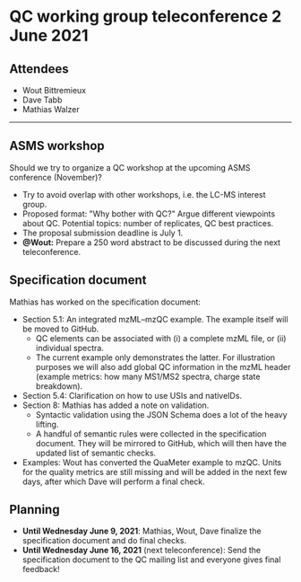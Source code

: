 # QC working group teleconference 2 June 2021

## Attendees

- Wout Bittremieux
- Dave Tabb
- Mathias Walzer

---

## ASMS workshop

Should we try to organize a QC workshop at the upcoming ASMS conference (November)?

- Try to avoid overlap with other workshops, i.e. the LC-MS interest group.
- Proposed format: "Why bother with QC?" Argue different viewpoints about QC. Potential topics: number of replicates, QC best practices.
- The proposal submission deadline is July 1.
- **@Wout:** Prepare a 250 word abstract to be discussed during the next teleconference.

## Specification document

Mathias has worked on the specification document:

- Section 5.1: An integrated mzML–mzQC example. The example itself will be moved to GitHub.
    - QC elements can be associated with (i) a complete mzML file, or (ii) individual spectra.
    - The current example only demonstrates the latter. For illustration purposes we will also add global QC information in the mzML header (example metrics: how many MS1/MS2 spectra, charge state breakdown).
- Section 5.4: Clarification on how to use USIs and nativeIDs.
- Section 8: Mathias has added a note on validation.
    - Syntactic validation using the JSON Schema does a lot of the heavy lifting.
    - A handful of semantic rules were collected in the specification document. They will be mirrored to GitHub, which will then have the updated list of semantic checks.
- Examples: Wout has converted the QuaMeter example to mzQC. Units for the quality metrics are still missing and will be added in the next few days, after which Dave will perform a final check.
    
## Planning

- **Until Wednesday June 9, 2021**: Mathias, Wout, Dave finalize the specification document and do final checks.
- **Until Wednesday June 16, 2021** (next teleconference): Send the specification document to the QC mailing list and everyone gives final feedback!
